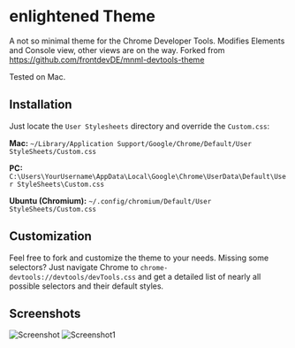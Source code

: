 # enlightened Theme
A not so minimal theme for the Chrome Developer Tools.
Modifies Elements and Console view, other views are on the way.
Forked from https://github.com/frontdevDE/mnml-devtools-theme

Tested on Mac.

## Installation 
Just locate the `User Stylesheets` directory and override the `Custom.css`:

**Mac:** `~/Library/Application Support/Google/Chrome/Default/User StyleSheets/Custom.css`

**PC:** `C:\Users\YourUsername\AppData\Local\Google\Chrome\UserData\Default\User StyleSheets\Custom.css`

**Ubuntu (Chromium):** `~/.config/chromium/Default/User StyleSheets/Custom.css`

## Customization
Feel free to fork and customize the theme to your needs. Missing some selectors? Just navigate Chrome to `chrome-devtools://devtools/devTools.css` and get a detailed list of nearly all possible selectors and their default styles.

## Screenshots
![Screenshot](https://raw.github.com/vincentmac/enlightened-devtools-theme/master/resources/screenshot.png)
![Screenshot1](https://raw.github.com/vincentmac/enlightened-devtools-theme/master/resources/screenshot1.png)